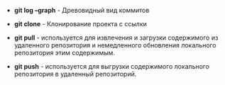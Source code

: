 * **git log –graph** - Древовидный вид коммитов

* **git clone** - Клонирование проекта с ссылки

* **git pull** -  используется для извлечения и загрузки содержимого из удаленного репозитория и немедленного обновления локального репозитория этим содержимым.

* **git push** -  используется для выгрузки содержимого локального репозитория в удаленный репозиторий.
